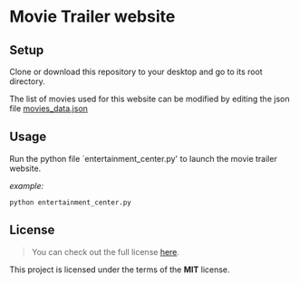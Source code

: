 # Movie Trailer website


## Setup

Clone or download this repository to your desktop and go to its root directory.

The list of movies used for this website can be modified by editing the json file [movies_data.json](https://github.com/arunphilip03/ud036_StarterCode/blob/master/movies_data.json)


## Usage

Run the python file `entertainment_center.py' to launch the movie trailer website.

_example:_

```
python entertainment_center.py
```


## License

>You can check out the full license [here](https://github.com/arunphilip03/ud036_StarterCode/blob/master/LICENSE).

This project is licensed under the terms of the **MIT** license.
